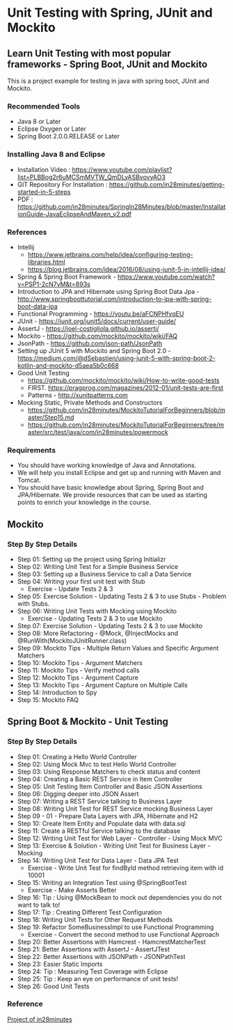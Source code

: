 # Unit Testing with Spring, JUnit and Mockito


## Learn Unit Testing with most popular frameworks - Spring Boot, JUnit and Mockito

This is a project example for testing in java with spring boot, JUnit and Mockito.

### Recommended Tools
- Java 8 or Later
- Eclipse Oxygen or Later
- Spring Boot 2.0.0.RELEASE or Later

### Installing Java 8 and Eclipse
- Installation Video : https://www.youtube.com/playlist?list=PLBBog2r6uMCSmMVTW_QmDLyASBvovyAO3
- GIT Repository For Installation : https://github.com/in28minutes/getting-started-in-5-steps
- PDF : https://github.com/in28minutes/SpringIn28Minutes/blob/master/InstallationGuide-JavaEclipseAndMaven_v2.pdf

### References
- Intellij
  - https://www.jetbrains.com/help/idea/configuring-testing-libraries.html
  - https://blog.jetbrains.com/idea/2016/08/using-junit-5-in-intellij-idea/
- Spring & Spring Boot Framework - https://www.youtube.com/watch?v=PSP1-2cN7vM&t=893s
- Introduction to JPA and Hibernate using Spring Boot Data Jpa - http://www.springboottutorial.com/introduction-to-jpa-with-spring-boot-data-jpa
- Functional Programming - https://youtu.be/aFCNPHfvqEU
- JUnit - https://junit.org/junit5/docs/current/user-guide/
- AssertJ - https://joel-costigliola.github.io/assertj/
- Mockito - https://github.com/mockito/mockito/wiki/FAQ
- JsonPath - https://github.com/json-path/JsonPath
- Setting up JUnit 5 with Mockito and Spring Boot 2.0 - https://medium.com/@dSebastien/using-junit-5-with-spring-boot-2-kotlin-and-mockito-d5aea5b0c668
- Good Unit Testing 
  - https://github.com/mockito/mockito/wiki/How-to-write-good-tests
  - FIRST. https://pragprog.com/magazines/2012-01/unit-tests-are-first
  - Patterns - http://xunitpatterns.com
- Mocking Static, Private Methods and Constructors 
  - https://github.com/in28minutes/MockitoTutorialForBeginners/blob/master/Step15.md
  - https://github.com/in28minutes/MockitoTutorialForBeginners/tree/master/src/test/java/com/in28minutes/powermock

### Requirements
- You should have working knowledge of Java and Annotations. 
- We will help you install Eclipse and get up and running with Maven and Tomcat.
- You should have basic knowledge about Spring, Spring Boot and JPA/Hibernate. We provide resources that can be used as starting points to enrich your knowledge in the course.
                                                                                
## Mockito

### Step By Step Details

- Step 01: Setting up the project using Spring Initializr
- Step 02: Writing Unit Test for a Simple Business Service
- Step 03: Setting up a Business Service to call a Data Service
- Step 04: Writing your first unit test with Stub
  - Exercise - Update Tests 2 & 3
- Step 05: Exercise Solution - Updating Tests 2 & 3 to use Stubs - Problem with Stubs.
- Step 06: Writing Unit Tests with Mocking using Mockito
  - Exercise - Updating Tests 2 & 3 to use Mockito
- Step 07: Exercise Solution - Updating Tests 2 & 3 to use Mockito
- Step 08: More Refactoring - @Mock, @InjectMocks and @RunWith(MockitoJUnitRunner.class)
- Step 09: Mockito Tips - Multiple Return Values and Specific Argument Matchers
- Step 10: Mockito Tips - Argument Matchers
- Step 11: Mockito Tips - Verify method calls
- Step 12: Mockito Tips - Argument Capture
- Step 13: Mockito Tips - Argument Capture on Multiple Calls
- Step 14: Introduction to Spy
- Step 15: Mockito FAQ

## Spring Boot & Mockito - Unit Testing

### Step By Step Details

- Step 01: Creating a Hello World Controller
- Step 02: Using Mock Mvc to test Hello World Controller
- Step 03: Using Response Matchers to check status and content
- Step 04: Creating a Basic REST Service in Item Controller
- Step 05: Unit Testing Item Controller and Basic JSON Assertions
- Step 06: Digging deeper into JSON Assert
- Step 07: Writing a REST Service talking to Business Layer
- Step 08: Writing Unit Test for REST Service mocking Business Layer
- Step 09 - 01 - Prepare Data Layers with JPA, Hibernate and H2
- Step 10: Create Item Entity and Populate data with data.sql
- Step 11: Create a RESTful Service talking to the database
- Step 12: Writing Unit Test for Web Layer - Controller - Using Mock MVC
- Step 13: Exercise & Solution - Writing Unit Test for Business Layer - Mocking
- Step 14: Writing Unit Test for Data Layer - Data JPA Test
  - Exercise - Write Unit Test for findById method retrieving item with id 10001
- Step 15: Writing an Integration Test using @SpringBootTest
  - Exercise - Make Asserts Better
- Step 16: Tip : Using @MockBean to mock out dependencies you do not want to talk to!
- Step 17: Tip : Creating Different Test Configuration
- Step 18: Writing Unit Tests for Other Request Methods
- Step 19: Refactor SomeBusinessImpl to use Functional Programming
  - Exercise - Convert the second method to use Functional Approach
- Step 20: Better Assertions with Hamcrest - HamcrestMatcherTest
- Step 21: Better Assertions with AssertJ - AssertJTest
- Step 22: Better Assertions with JSONPath - JSONPathTest
- Step 23: Easier Static Imports
- Step 24: Tip : Measuring Test Coverage with Eclipse
- Step 25: Tip : Keep an eye on performance of unit tests!
- Step 26: Good Unit Tests


### Reference

[Project of in28minutes](https://github.com/in28minutes/in28Minutes-Course-Roadmap/raw/master/in28MinutesLearningRoadmap-July2019.png)
